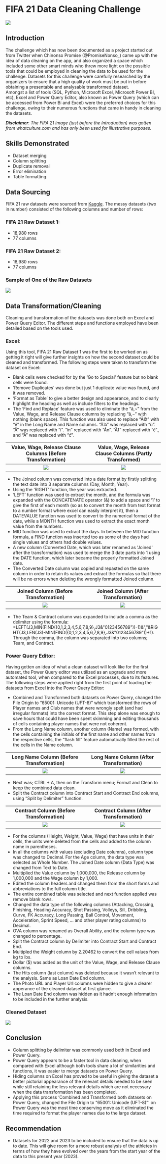 # FIFA 21 Data Cleaning Challenge 

![](FIFA_21_Introduction_2.jpg)

## Introduction

The challenge which has now been documented as a project started out from Twitter when Chinonso Promise (@PromiseNonso_) came up with the idea of data cleaning on the app, and also organized a space which included some other smart minds who threw more light on the possible tools that could be employed in cleaning the data to be used for the challenge. Datasets for this challenge were carefully researched by the organizers to ensure that a high quality of work must be put in before obtaining a presentable and analysable transformed dataset.  
Amongst a list of tools (SQL, Python, Microsoft Excel, Microsoft Power BI, etc), Excel and Power Query Editor, also known as Power Query (which can be accessed from Power Bi and Excel) were the preferred choices for this challenge, owing to their numerous functions that came in handy in cleaning the datasets.

**_Disclaimer_**: _The FIFA 21 image (just before the Introduction) was gotten from whatculture.com and has only been used for illustrative purposes._ 

## Skills Demonstrated

- 	Dataset merging 
- 	Column splitting 
- 	Duplicate removal
- 	Error elimination
- 	Table formatting

## Data Sourcing 

FIFA 21 raw datasets were sourced from [Kaggle](https://www.kaggle.com/datasets/yagunnersya/fifa-21-messy-raw-dataset-for-cleaning-exploring?select=fifa21_raw_data.csv). The messy datasets (two in number) consisted of the following columns and number of rows: 
### FIFA 21 Raw Dataset 1:
- 18,980 rows
- 77 columns 
### FIFA 21 Raw Dataset 2:
- 18,980 rows
- 77 columns
### Sample of One of the Raw Datasets
![](FIFA_21_Raw_Dataset_1.png)

## Data Transformation/Cleaning

Cleaning and transformation of the datasets was done both on Excel and Power Query Editor. The different steps and functions employed have been detailed based on the tools used.
### Excel:
Using this tool, FIFA 21 Raw Dataset 1 was the first to be worked on as getting it right will give further insights on how the second dataset could be cleaned and transformed. The following steps were taken to transform the dataset on Excel:
- Blank cells were checked for by the ‘Go to Special' feature but no blank cells were found.
- ‘Remove Duplicates’ was done but just 1 duplicate value was found, and it was removed.
- ‘Format as Table’ to give a better design and appearance, and to clearly highlight the heading as well as include filters to the headings.
- The ‘Find and Replace’ feature was used to eliminate the “â‚¬” from the Value, Wage, and Release Clause columns by replacing “â‚¬” with nothing (blank space). This function was also used to replace “Ã©” with “é” in the Long Name and Name columns. “Ã¼” was replaced with “ü”. “Ã” was replaced with “í”. “ín” replaced with “Án”. “Ä‡” replaced with “ć”., and “Ä” was replaced with “ć”.

Value, Wage, Release Clause Columns (Before Transformation)   |  Value, Wage, Release Clause Columns (Partly Transformed)
:-----------------------------------------------------------: | :--------------------------------------------------:
![](Value_Wage_Released_Clause_Uncleaned.png)                 |  ![](Value_Wage_Released_Clause_Partly_Cleaned.png)

- The Joined column was converted into a date format by firstly splitting the text date into 3 separate columns (Day, Month, Year). 
-	Using the ‘RIGHT’ function, the year was extracted. 
-	‘LEFT’ function was used to extract the month, and the formula was expanded with the CONCATENATE operator (&) to add a space and ‘1’ to give the first of each month (so as to convert the month from text format to a number format where excel can easily interpret it), then a DATEVALUE function was used to convert to the numerical format of the date, while a MONTH function was used to extract the exact month value from the numbers. 
-	MID function was used to extract the days. In between the MID function formula, a FIND function was inserted too as some of the days had single values and others had double values.
-	A new column (Converted Date, which was later renamed as 'Joined' after the transformation) was used to merge the 3 date parts into 1 using the DATE function, which later became the properly formatted Joined date.
-	The Converted Date column was copied and repasted on the same column in order to retain its values and extract the formulas so that there will be no errors when deleting the wrongly formatted Joined column.

Joined Column (Before Transformation)        | Joined Column (After Transformation)
:------------------------------------------: | :---------------------------------:
![](Joined_Column_Before_Transformation.png) |  ![](Joined_Column_After_Transformation.png)

- The Team & Contract column was expanded to include a comma as the delimiter using the formula:
=LEFT(J3,MIN(FIND({0,1,2,3,4,5,6,7,8,9},J3&"0123456789"))-1)&","&RIGHT(J3,LEN(J3)-MIN(FIND({0,1,2,3,4,5,6,7,8,9},J3&"0123456789"))+1). Through the comma, the column was separated into two columns; Team, and Contract. 
### Power Query Editor:
Having gotten an idea of what a clean dataset will look like for the first dataset, the Power Query editor was utilized as an upgrade and more automated tool, when compared to the Excel processes, due to its features. The following steps were applied right from the first point of loading the datasets from Excel into the Power Query Editor: 
- Combined and Transformed both datasets on Power Query, changed the File Origin to “65001: Unicode (UFT-8)” which transformed the rows of Player names and Club names that were wrongly spelt (and had irregular formats) into the correct format. This step alone was enough to save hours that could have been spent skimming and editing thousands of cells containing player names that were not coherent.
- From the Long Name column, another column (Name) was formed, with the cells containing the initials of the first name and other names from the respective cells, the “flash fill” feature automatically filled the rest of the cells in the Name column.

Long Name Column (Before Transformation)     |  Long Name Column (After Transformation)
:------------------------------------------: | :---------------------------------:
![](Long_Name_Excel.png)                     |  ![](Long_Name_and_Name_Power_Query.png)

- Next was; CTRL + A, then on the Transform menu; Format and Clean to keep the combined data clean. 
- Split the Contract column into Contract Start and Contract End columns, using “Split by Delimiter” function.

Contract Column (Before Transformation)                |  Contract Column (After Transformation)
:----------------------------------------------------: | :---------------------------------:
![](Club_Contract_Start_and_Contract%20End_Excel.png)  |  ![](Club_Contract_Start_and_Contract_End%20_Power_Query.png)

- For the columns (Height, Weight, Value, Wage) that have units in their cells, the units were deleted from the cells and added to the column name in parentheses.
- In all the columns with values (excluding Date columns), column type was changed to Decimal. For the Age column, the data type was selected as Whole Number. The Joined Date column (Data Type) was changed from Text to Date.
- Multiplied the Value column by 1,000,000, the Release column by 1,000,000 and the Wage column by 1,000.
- Edited the column headers and changed them from the short forms and abbreviations to the full column title.
- The entire combined table was selected and next function applied was remove blank rows.
- Changed the data type of the following columns (Attacking, Crossing, Finishing, Heading Accuracy, Shot Passing, Volleys, Sill, Dribbling, Curve, FK Accuracy, Long Passing, Ball Control, Movement, Acceleration, Sprint Speed, … and other player rating columns) to Decimal.
- OVA column was renamed as Overall Ability, and the column type was changed to percentage.
- Split the Contract column by Delimiter into Contract Start and Contract End.
- Multipled the Weight column by 2.20462 to convert the cell values from kg to lbs.
-	Dollar ($) was added as the unit of the Value, Wage, and Release Clause columns.
-	The Hits column (last column) was deleted because it wasn’t relevant to the analysis. Same as Loan Date End column.  
-	The Photo URL and Player Url columns were hidden to give a clearer apperance of the cleaned dataset at first glance. 
-	The Loan Date End column was hidden as it hadn’t enough information to be included in the further analysis. 

### Cleaned Dataset  
![](Final_Result_Cleaned_Dataset.png)
## Conclusion
-	Column splitting by delimiter was commonly used both in Excel and Power Query.
-	Power Query appears to be a faster tool in data cleaning, when compared with Excel although both tools share a lot of similarities and functions, it was easier to merge datasets on Power Query. 
-	Hiding columns on Excel has proved to be useful in giving the dataset a better pictorial appearance of the relevant details needed to be seen while still retaining the less relevant details which are not necessary when the data transformation has been completed.
-	Applying this process ‘Combined and Transformed both datasets on Power Query, changed the File Origin to “65001: Unicode (UFT-8)”’ on Power Query was the most time conserving move as it eliminated the time required to format the player names due to the large dataset.

## Recommendation
-	Datasets for 2022 and 2023 to be included to ensure that the data is up to date. This will give room for a more robust analysis of the athletes in terms of how they have evolved over the years from the start year of the data to this present year (2023).

